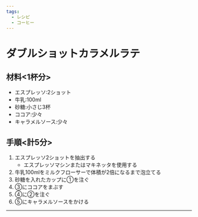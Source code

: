```yaml
---
tags:
  - レシピ
  - コーヒー
---
```


# ダブルショットカラメルラテ

## 材料<1杯分>

* エスプレッソ:2ショット
* 牛乳:100ml
* 砂糖:小さじ3杯
* ココア:少々
* キャラメルソース:少々

## 手順<計5分>

1. エスプレッソ2ショットを抽出する
   * エスプレッソマシンまたはマキネッタを使用する
2. 牛乳100mlをミルクフローサーで体積が2倍になるまで泡立てる
3. 砂糖を入れたカップに①を注ぐ
4. ③にココアをまぶす
5. ④に②を注ぐ
6. ⑤にキャラメルソースをかける


***
